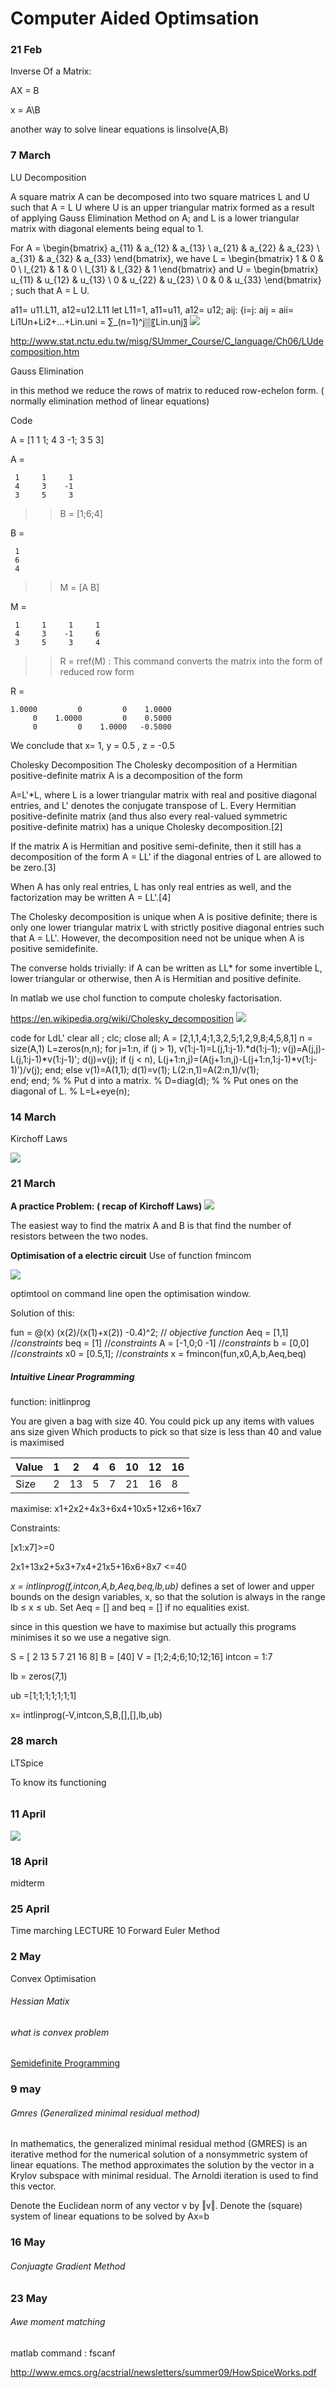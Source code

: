 # Computer Aided Optimsation
### 21 Feb

Inverse Of a Matrix:

AX = B

x = A\B

another way to solve linear equations is 
linsolve(A,B)


### 7 March

LU Decomposition

A square matrix A can be decomposed into two square matrices L and U such that A = L U where U is an upper triangular matrix formed as a result of applying Gauss Elimination Method on A; and L is a lower triangular matrix with diagonal elements being equal to 1.

For A = \begin{bmatrix}   a_{11} & a_{12} & a_{13} \\   a_{21} & a_{22} & a_{23} \\   a_{31} & a_{32} & a_{33}  \end{bmatrix}, we have L = \begin{bmatrix}   1 & 0 & 0 \\   l_{21} & 1 & 0 \\   l_{31} & l_{32} & 1  \end{bmatrix} and U = \begin{bmatrix}   u_{11} & u_{12} & u_{13} \\   0 & u_{22} & u_{23} \\   0 & 0 & u_{33}  \end{bmatrix} ; such that A = L U.

a11= u11.L11, a12=u12.L11
let L11=1, a11=u11, a12= u12;
aij:
{i=j: aij = aii= Li1Un+Li2+...+Lin.uni = ∑_(n=1)^j▒〖Lin.unj〗
![](https://i.imgur.com/a1MXXGT.jpg)


http://www.stat.nctu.edu.tw/misg/SUmmer_Course/C_language/Ch06/LUdecomposition.htm

Gauss Elimination

in this method we reduce the rows of matrix to reduced row-echelon form. ( normally elimination method of linear equations)

Code

A = [1 1 1; 4 3 -1; 3 5 3]

A =

     1     1     1
     4     3    -1
     3     5     3

>> B = [1;6;4]

B =

     1
     6
     4

>> M = [A B]

M =

     1     1     1     1
     4     3    -1     6
     3     5     3     4

>> R = rref(M) : This command converts the matrix into the form of reduced row form

R =

    1.0000         0         0    1.0000
         0    1.0000         0    0.5000
         0         0    1.0000   -0.5000

We conclude that x= 1, y = 0.5 , z = -0.5


Cholesky Decomposition
The Cholesky decomposition of a Hermitian positive-definite matrix A is a decomposition of the form

A=L'*L,
where L is a lower triangular matrix with real and positive diagonal entries, and L' denotes the conjugate transpose of L. Every Hermitian positive-definite matrix (and thus also every real-valued symmetric positive-definite matrix) has a unique Cholesky decomposition.[2]

If the matrix A is Hermitian and positive semi-definite, then it still has a decomposition of the form A = LL' if the diagonal entries of L are allowed to be zero.[3]

When A has only real entries, L has only real entries as well, and the factorization may be written A = LL'.[4]

The Cholesky decomposition is unique when A is positive definite; there is only one lower triangular matrix L with strictly positive diagonal entries such that A = LL'. However, the decomposition need not be unique when A is positive semidefinite.

The converse holds trivially: if A can be written as LL* for some invertible L, lower triangular or otherwise, then A is Hermitian and positive definite.

In matlab we use chol function to compute cholesky factorisation.

https://en.wikipedia.org/wiki/Cholesky_decomposition
![](https://i.imgur.com/nNXUCcd.png)

code for LdL'
clear all ;
clc;
close all;
A = [2,1,1,4;1,3,2,5;1,2,9,8;4,5,8,1]
n = size(A,1)
L=zeros(n,n);
for j=1:n,
  if (j > 1),
    v(1:j-1)=L(j,1:j-1).*d(1:j-1);
    v(j)=A(j,j)-L(j,1:j-1)*v(1:j-1)';
    d(j)=v(j);
    if (j < n),
      L(j+1:n,j)=(A(j+1:n,j)-L(j+1:n,1:j-1)*v(1:j-1)')/v(j);
    end;
  else
    v(1)=A(1,1);
    d(1)=v(1);
    L(2:n,1)=A(2:n,1)/v(1);    
  end;
end;
%
%  Put d into a matrix.
%
D=diag(d);
%
%  Put ones on the diagonal of L.
%
L=L+eye(n);



### 14 March
Kirchoff Laws

![](https://i.imgur.com/Q6wJxha.jpg)


### 21 March

**A practice Problem: ( recap of Kirchoff Laws)**
![](https://i.imgur.com/cQVSPPD.jpg)

The easiest way to find the matrix A and B is that find the number of resistors between the two nodes.


**Optimisation of a electric circuit**
Use of function fmincom

![](https://i.imgur.com/7XfIFW8.jpg)

optimtool on command line open the optimisation window.

Solution of this:

fun = @(x) (x(2)/(x(1)+x(2)) -0.4)^2; // *objective function*
Aeq = [1,1] //*constraints*
beq = [1]    //*constraints*
A = [-1,0;0 -1]    //*constraints*
b = [0,0]    //*constraints*
x0 = [0.5,1];    //*constraints*
x = fmincon(fun,x0,A,b,Aeq,beq)


##### Intuitive Linear Programming
function: initlinprog

You are given a bag with size 40.  You could pick up any items with values ans size given 
Which products to pick so that size is less than 40 and value is maximised


| Value | 1 | 2| 4| 6|10|12|16|
| ----- | - |- | -| -|- |- |- |
| Size  | 2 | 13|5|7 |21|16|8 |

maximise: x1+2x2+4x3+6x4+10x5+12x6+16x7

Constraints:

[x1:x7]>=0

2x1+13x2+5x3+7x4+21x5+16x6+8x7 <=40

*x = intlinprog(f,intcon,A,b,Aeq,beq,lb,ub)* defines a set of lower and upper bounds on the design variables, x, so that the solution is always in the range lb ≤ x ≤ ub. Set Aeq = [] and beq = [] if no equalities exist.

since in this question we have to maximise but actually this programs minimises it so we use a negative sign.

S = [ 2 13 5 7 21 16 8]
B = [40]
V = [1;2;4;6;10;12;16]
intcon = 1:7

lb = zeros(7,1)

ub =[1;1;1;1;1;1;1]

x= intlinprog(-V,intcon,S,B,[],[],lb,ub)

### 28 march

LTSpice

To know its functioning


######


### 11 April
![](https://i.imgur.com/Rf4Zh1p.png)

### 18 April
midterm

### 25 April
Time marching
LECTURE 10 
Forward Euler Method

### 2 May
Convex Optimisation

###### Hessian Matix
###### what is convex problem
[Semidefinite Programming
](https://en.wikipedia.org/wiki/Semidefinite_programming)

### 9 may

###### Gmres (Generalized minimal residual method)

In mathematics, the generalized minimal residual method (GMRES) is an iterative method for the numerical solution of a nonsymmetric system of linear equations. The method approximates the solution by the vector in a Krylov subspace with minimal residual. The Arnoldi iteration is used to find this vector.

Denote the Euclidean norm of any vector v by ‖v‖. Denote the (square) system of linear equations to be solved by
Ax=b



### 16 May

###### Conjuagte Gradient Method


### 23 May

###### Awe moment matching

matlab command : fscanf

http://www.emcs.org/acstrial/newsletters/summer09/HowSpiceWorks.pdf




